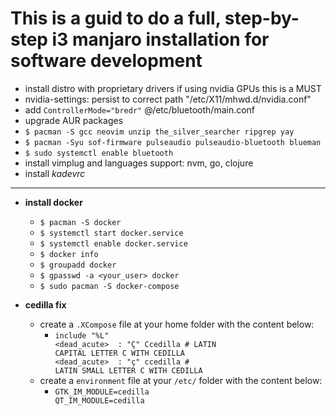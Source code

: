 # This is a guid to do a full, step-by-step i3 manjaro installation for software development

* install distro with proprietary drivers if using nvidia GPUs this is a MUST
* nvidia-settings: persist to correct path "/etc/X11/mhwd.d/nvidia.conf"
* add `ControllerMode="bredr"` @/etc/bluetooth/main.conf
* upgrade AUR packages
* `$ pacman -S gcc neovim unzip the_silver_searcher ripgrep yay`
* `$ pacman -Syu sof-firmware pulseaudio pulseaudio-bluetooth blueman`
* `$ sudo systemctl enable bluetooth`
* install vimplug and languages support: nvm, go, clojure
* install *kadevrc*
---
* **install docker**
  + `$ pacman -S docker`
  + `$ systemctl start docker.service`
  + `$ systemctl enable docker.service`
  + `$ docker info`
  + `$ groupadd docker`
  + `$ gpasswd -a <your_user> docker`
  + `$ sudo pacman -S docker-compose`

* **cedilla fix**
  + create a `.XCompose` file at your home folder with the content below:
    - <code>include "%L"<br><dead_acute> <C> : "Ç" Ccedilla # LATIN CAPITAL LETTER C WITH CEDILLA<br><dead_acute> <c> : "ç" ccedilla # LATIN SMALL LETTER C WITH CEDILLA</code>
  + create a `environment` file at your `/etc/` folder with the content below:
    - <code>GTK_IM_MODULE=cedilla<br>QT_IM_MODULE=cedilla</code>
